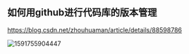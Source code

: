 ## 如何用github进行代码库的版本管理

<https://blog.csdn.net/zhouhuaman/article/details/88598786>

![1591755904447](C:\Users\Sun_Z_Z\AppData\Roaming\Typora\typora-user-images\1591755904447.png)